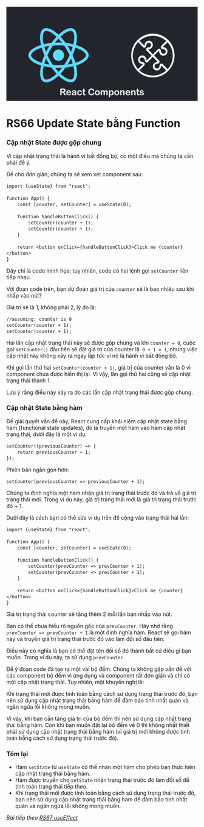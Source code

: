
![Create-HTML-1](images/components.jpg) 

# RS66 Update State bằng Function

### Cập nhật State được gộp chung

Vì cập nhật trạng thái là hành vi bất đồng bộ, có một điều mà chúng ta cần phải để ý.

Để cho đơn giản, chúng ta sẽ xem xét component sau:

```
import {useState} from "react";

function App() {
    const [counter, setCounter] = useState(0);

    function handleButtonClick() {
        setCounter(counter + 1);
        setCounter(counter + 1);
    }

    return <button onClick={handleButtonClick}>Click me {counter}</button>
}
```

Đây chỉ là code minh họa; tuy nhiên, code có hai lệnh gọi `setCounter` liên tiếp nhau.

Với đoạn code trên, bạn dự đoán giá trị của `counter` sẽ là bao nhiêu sau khi nhấp vào nút?

Giá trị sẽ là 1, không phải 2, lý do là:

```
//assuming: counter is 0
setCounter(counter + 1);
setCounter(counter + 1);
```

Hai lần cập nhật trạng thái này sẽ được gộp chung và khi `counter = 0`, cuộc gọi `setCounter()` đầu tiên sẽ đặt giá trị của counter là` 0 + 1 = 1`, nhưng việc cập nhật này không xảy ra ngay lập tức vì nó là hành vi bất đồng bộ.

Khi gọi lần thứ hai `setCounter(counter + 1)`, giá trị của counter vẫn là 0 vì component chưa được hiển thị lại. Vì vậy, lần gọi thứ hai cũng sẽ cập nhật trạng thái thành 1.

Lưu ý rằng điều này xảy ra do các lần cập nhật trạng thái được gộp chung.

### Cập nhật State bằng hàm

Để giải quyết vấn đề này, React cung cấp khái niệm cập nhật state bằng hàm (functional state updates), đó là truyền một hàm vào hàm cập nhật trạng thái, dưới đây là một ví dụ:

```
setCounter((previousCounter) => {
    return previousCounter + 1;
});
```

Phiên bản ngắn gọn hơn:

```
setCounter(previousCounter => previousCounter + 1);
```

Chúng ta định nghĩa một hàm nhận giá trị trạng thái trước đó và trả về giá trị trạng thái mới. Trong ví dụ này, giá trị trạng thái mới là giá trị trạng thái trước đó + 1.

Dưới đây là cách bạn có thể sửa ví dụ trên để cộng vào trạng thái hai lần:

```
import {useState} from "react";

function App() {
    const [counter, setCounter] = useState(0);

    function handleButtonClick() {
        setCounter(prevCounter => prevCounter + 1);
        setCounter(prevCounter => prevCounter + 1);
    }

    return <button onClick={handleButtonClick}>Click me {counter}</button>
}
```

Giá trị trạng thái counter sẽ tăng thêm 2 mỗi lần bạn nhấp vào nút.

Bạn có thể chưa hiểu rõ nguồn gốc của `prevCounter`. Hãy nhớ rằng `prevCounter => prevCounter + 1` là một định nghĩa hàm. React sẽ gọi hàm này và truyền giá trị trạng thái trước đó vào làm đối số đầu tiên.

Điều này có nghĩa là bạn có thể đặt tên đối số đó thành bất cứ điều gì bạn muốn. Trong ví dụ này, ta sử dụng `prevCounter`.

Để ý đoạn code đã tạo ra một vài bộ đếm. Chúng ta không gặp vấn đề với các component bộ đếm vì ứng dụng và component rất đơn giản và chỉ có một cập nhật trạng thái. Tuy nhiên, một khuyến nghị là:

Khi trạng thái mới được tính toán bằng cách sử dụng trạng thái trước đó, bạn nên sử dụng cập nhật trạng thái bằng hàm để đảm bảo tính nhất quán và ngăn ngừa lỗi không mong muốn.

Vì vậy, khi bạn cần tăng giá trị của bộ đếm thì nên sử dụng cập nhật trạng thái bằng hàm. Còn khi bạn muốn đặt lại bộ đếm về 0 thì không nhất thiết phải sử dụng cập nhật trạng thái bằng hàm (vì giá trị mới không được tính toán bằng cách sử dụng trạng thái trước đó).

### Tóm lại

- Hàm `setState` từ `useState` có thể nhận một hàm cho phép bạn thực hiện cập nhật trạng thái bằng hàm.
- Hàm được truyền cho `setState` nhận trạng thái trước đó làm đối số để tính toán trạng thái tiếp theo.
- Khi trạng thái mới được tính toán bằng cách sử dụng trạng thái trước đó, bạn nên sử dụng cập nhật trạng thái bằng hàm để đảm bảo tính nhất quán và ngăn ngừa lỗi không mong muốn.

*Bài tiếp theo [RS67 useEffect](/lesson/session/session_067_effect.md)*